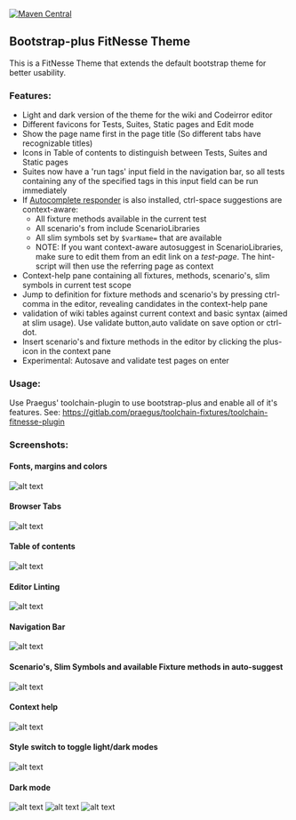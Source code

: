  [![Maven Central](https://img.shields.io/maven-central/v/nl.praegus/fitnesse-bootstrap-plus-theme.svg?maxAge=21600)](https://mvnrepository.com/artifact/com.github.tcnh/fitnesse-bootstrap-plus-theme)
## Bootstrap-plus FitNesse Theme
This is a FitNesse Theme that extends the default bootstrap theme for better usability.

### Features:
* Light and dark version of the theme for the wiki and Codeirror editor
* Different favicons for Tests, Suites, Static pages and Edit mode
* Show the page name first in the page title (So different tabs have recognizable titles)
* Icons in Table of contents to distinguish between Tests, Suites and Static pages
* Suites now have a 'run tags' input field in the navigation bar, so all tests containing any of the specified tags in this input field can be run immediately
* If [Autocomplete responder](https://github.com/tcnh/FitNesseAutocompleteResponder) is also installed, ctrl-space suggestions are context-aware:
  * All fixture methods available in the current test
  * All scenario's from include ScenarioLibraries
  * All slim symbols set by `$varName=` that are available
  * NOTE: If you want context-aware autosuggest in ScenarioLibraries, make sure to edit them from an edit link on a *test-page*. The hint-script will then use the referring page as context
* Context-help pane containing all fixtures, methods, scenario's, slim symbols in current test scope
* Jump to definition for fixture methods and scenario's by pressing ctrl-comma in the editor, revealing candidates in the context-help pane
* validation of wiki tables against current context and basic syntax (aimed at slim usage). Use validate button,auto validate on save option or ctrl-dot.
* Insert scenario's and fixture methods in the editor by clicking the plus-icon in the context pane
* Experimental: Autosave and validate test pages on enter

### Usage:
Use Praegus' toolchain-plugin to use bootstrap-plus and enable all of it's features.
See: https://gitlab.com/praegus/toolchain-fixtures/toolchain-fitnesse-plugin

### Screenshots:

#### Fonts, margins and colors
![alt text](https://github.com/tcnh/binstore/raw/master/styling.png "Overall styling")

#### Browser Tabs
![alt text](https://github.com/tcnh/binstore/raw/master/tabs.png "Tab bar")

#### Table of contents
![alt text](https://github.com/tcnh/binstore/raw/master/toc.png "Table of contents")

#### Editor Linting
![alt text](https://github.com/tcnh/binstore/raw/master/linting.png "Editor linting")

#### Navigation Bar
![alt text](https://github.com/tcnh/binstore/raw/master/navbar.png "Navigation bar for suites")

#### Scenario's, Slim Symbols and available Fixture methods in auto-suggest
![alt text](https://github.com/tcnh/binstore/raw/master/suggest.png "Auto suggest contains scenario's")

#### Context help
![alt text](https://github.com/tcnh/binstore/raw/master/context-help.png "Context help panel")

#### Style switch to toggle light/dark modes
![alt text](https://github.com/tcnh/binstore/raw/master/style-switch.png "Light/dark mode toggle")

#### Dark mode
![alt text](https://github.com/tcnh/binstore/raw/master/darkmode_1.png "Dark theme")
![alt text](https://github.com/tcnh/binstore/raw/master/dark_editor.PNG "Dark editor")
![alt text](https://github.com/tcnh/binstore/raw/master/darkmode_result.PNG "Test results in dark mode")


